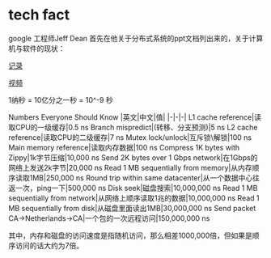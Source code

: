 # tech fact
google 工程师Jeff Dean 首先在他关于分布式系统的ppt文档列出来的，关于计算机与软件的现状：

[记录](http://highscalability.com/numbers-everyone-should-know)

[视频](http://sites.google.com/site/io/building-scalable-web-applications-with-google-app-engine)

1纳秒 = 10亿分之一秒 = 10^-9 秒 

Numbers Everyone Should Know
|英文|中文|值|
|-|-|-|
L1 cache reference|读取CPU的一级缓存|0.5 ns
Branch mispredict|(转移、分支预测)|5 ns
L2 cache reference|读取CPU的二级缓存|7 ns
Mutex lock/unlock|互斥锁\解锁|100 ns
Main memory reference|读取内存数据|100 ns
Compress 1K bytes with Zippy|1k字节压缩|10,000 ns
Send 2K bytes over 1 Gbps network|在1Gbps的网络上发送2k字节|20,000 ns
Read 1 MB sequentially from memory|从内存顺序读取1MB|250,000 ns
Round trip within same datacenter|从一个数据中心往返一次，ping一下|500,000 ns
Disk seek|磁盘搜索|10,000,000 ns 
Read 1 MB sequentially from network|从网络上顺序读取1兆的数据|10,000,000 ns
Read 1 MB sequentially from disk|从磁盘里面读出1MB|30,000,000 ns 
Send packet CA->Netherlands->CA|一个包的一次远程访问|150,000,000 ns

其中，内存和磁盘的访问速度是指随机访问，那么相差1000,000倍，但如果是顺序访问的话大约为7倍。